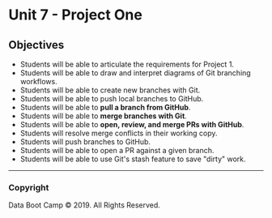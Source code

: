 # Unit 7 - Project One

## Objectives

* Students will be able to articulate the requirements for Project 1.
* Students will be able to draw and interpret diagrams of Git branching workflows.
* Students will be able to create new branches with Git.
* Students will be able to push local branches to GitHub.
* Students will be able to **pull a branch from GitHub**.
* Students will be able to **merge branches with Git**.
* Students will be able to **open, review, and merge PRs with GitHub**.
* Students will resolve merge conflicts in their working copy.
* Students will push branches to GitHub.
* Students will be able to open a PR against a given branch.
* Students will be able to use Git's stash feature to save "dirty" work.

- - -

### Copyright

Data Boot Camp © 2019. All Rights Reserved.
